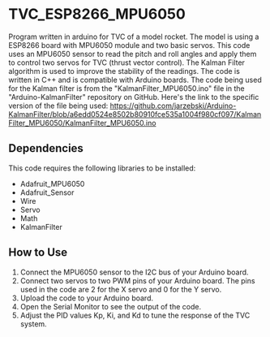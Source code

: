 # TVC_ESP8266_MPU6050

Program written in arduino for TVC of a model rocket. The model is using a ESP8266 board with MPU6050 module and two basic servos. 
This code uses an MPU6050 sensor to read the pitch and roll angles and apply them to control two servos for TVC (thrust vector control). The Kalman Filter algorithm is used to improve the stability of the readings. The code is written in C++ and is compatible with Arduino boards.
The code being used for the Kalman filter is from the "KalmanFilter_MPU6050.ino" file in the "Arduino-KalmanFilter" repository on GitHub. Here's the link to the specific version of the file being used: https://github.com/jarzebski/Arduino-KalmanFilter/blob/a6edd0524e8502b80910fce535a1004f980cf097/KalmanFilter_MPU6050/KalmanFilter_MPU6050.ino

## Dependencies
This code requires the following libraries to be installed:

- Adafruit_MPU6050
- Adafruit_Sensor
- Wire
- Servo
- Math
- KalmanFilter

## How to Use
1. Connect the MPU6050 sensor to the I2C bus of your Arduino board.
2. Connect two servos to two PWM pins of your Arduino board. The pins used in the code are 2 for the X servo and 0 for the Y servo.
3. Upload the code to your Arduino board.
4. Open the Serial Monitor to see the output of the code.
5. Adjust the PID values Kp, Ki, and Kd to tune the response of the TVC system.
